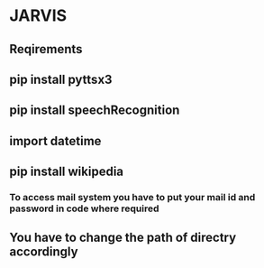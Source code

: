 # JARVIS

## Reqirements

## pip install pyttsx3
## pip install speechRecognition
## import datetime
## pip install wikipedia

### To access mail system you have to put your mail id and password in code where required

## You have to change the path of directry accordingly 
